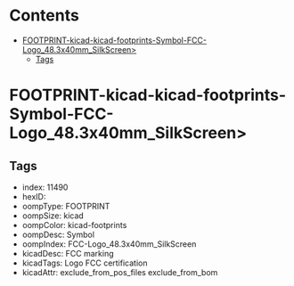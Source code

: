 



Contents
========

* [FOOTPRINT-kicad-kicad-footprints-Symbol-FCC-Logo_48.3x40mm_SilkScreen>](#footprint-kicad-kicad-footprints-symbol-fcc-logo_483x40mm_silkscreen)
	* [Tags](#tags)

# FOOTPRINT-kicad-kicad-footprints-Symbol-FCC-Logo_48.3x40mm_SilkScreen>

## Tags

- index: 11490
- hexID: 
- oompType: FOOTPRINT
- oompSize: kicad
- oompColor: kicad-footprints
- oompDesc: Symbol
- oompIndex: FCC-Logo_48.3x40mm_SilkScreen
- kicadDesc: FCC marking
- kicadTags: Logo FCC certification
- kicadAttr: exclude_from_pos_files exclude_from_bom
